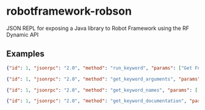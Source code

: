 # robotframework-robson

JSON REPL for exposing a Java library to Robot Framework using the RF Dynamic API

## Examples

```json
{"id": 1, "jsonrpc": "2.0", "method": "run_keyword", "params": ["Get Full Name", "john", "doe"]}
```

```json
{"id": 1, "jsonrpc": "2.0", "method": "get_keyword_arguments", "params": ["Get Full Name"]}
```

```json
{"id": 1, "jsonrpc": "2.0", "method": "get_keyword_names", "params": []}
```

```json
{"id": 1, "jsonrpc": "2.0", "method": "get_keyword_documentation", "params": ["__intro__"]}
```
